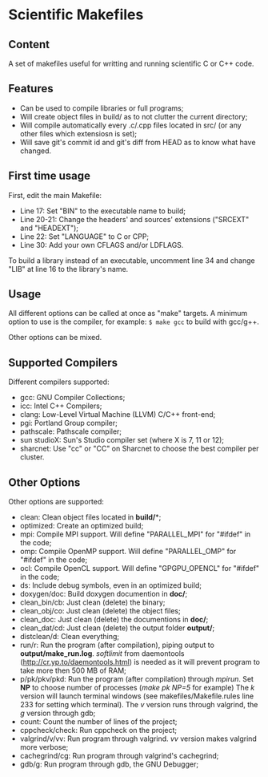 Scientific Makefiles
================================

Content
-------------------------
A set of makefiles useful for writting and running scientific C or C++ code.

Features
-------------------------
* Can be used to compile libraries or full programs;
* Will create object files in build/ as to not clutter the current directory;
* Will compile automatically every .c/.cpp files located in src/ (or any other files which extensiosn is set);
* Will save git's commit id and git's diff from HEAD as to know what have changed.

First time usage
-------------------------
First, edit the main Makefile:

* Line 17: Set "BIN" to the executable name to build;
* Line 20-21: Change the headers' and sources' extensions ("SRCEXT" and "HEADEXT");
* Line 22: Set "LANGUAGE" to C or CPP;
* Line 30: Add your own CFLAGS and/or LDFLAGS.

To build a library instead of an executable, uncomment line 34 and change "LIB" at line 16 to the library's name.


Usage
-------------------------
All different options can be called at once as "make" targets. A minimum option to use is the compiler, for example:
`$ make gcc`
to build with gcc/g++.

Other options can be mixed.


Supported Compilers
-----------------
Different compilers supported:

* gcc: GNU Compiler Collections;
* icc: Intel C++ Compilers;
* clang: Low-Level Virtual Machine (LLVM) C/C++ front-end;
* pgi: Portland Group compiler;
* pathscale: Pathscale compiler;
* sun studioX: Sun's Studio compiler set (where X is 7, 11 or 12);
* sharcnet: Use "cc" or "CC" on Sharcnet to choose the best compiler per cluster.

Other Options
-----------------
Other options are supported:

* clean: Clean object files located in **build/***;
* optimized: Create an optimized build;
* mpi: Compile MPI support. Will define "PARALLEL_MPI" for "#ifdef" in the code;
* omp: Compile OpenMP support. Will define "PARALLEL_OMP" for "#ifdef" in the code;
* ocl: Compile OpenCL support. Will define "GPGPU_OPENCL" for "#ifdef" in the code;
* ds: Include debug symbols, even in an optimized build;
* doxygen/doc: Build doxygen documention in **doc/**;
* clean_bin/cb: Just clean (delete) the binary;
* clean_obj/co: Just clean (delete) the object files;
* clean_doc: Just clean (delete) the documentions in **doc/**;
* clean_dat/cd: Just clean (delete) the output folder **output/**;
* distclean/d: Clean everything;
* run/r: Run the program (after compilation), piping output to **output/make_run.log**. _softlimit_ from daemontools (http://cr.yp.to/daemontools.html) is needed as it will prevent program to take more then 500 MB of RAM;
* p/pk/pkv/pkd: Run the program (after compilation) through _mpirun_. Set **NP** to choose number of processes (_make pk NP=5_ for example) The _k_ version will launch terminal windows (see makefiles/Makefile.rules line 233 for setting which terminal). The _v_ version runs through valgrind, the _g_ version through gdb;
* count: Count the number of lines of the project;
* cppcheck/check: Run cppcheck on the project;
* valgrind/v/vv: Run program through valgrind. _vv_ version makes valgrind more verbose;
* cachegrind/cg: Run program through valgrind's cachegrind;
* gdb/g: Run program through gdb, the GNU Debugger;


